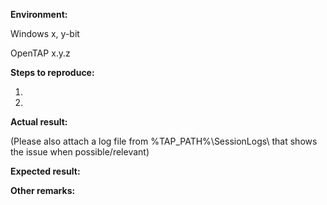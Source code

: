 **Environment:**

Windows x, y-bit

OpenTAP x.y.z

**Steps to reproduce:**

1.
2. 

**Actual result:**

(Please also attach a log file from %TAP_PATH%\SessionLogs\ that shows the issue when possible/relevant)

**Expected result:**

**Other remarks:**

